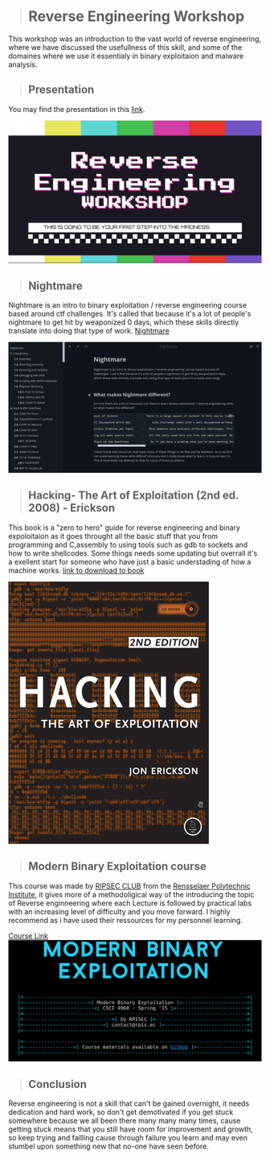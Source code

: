 ># Reverse Engineering Workshop

This workshop was an introduction to the vast world of reverse engineering, where we have discussed the usefullness of this skill, and some of the domaines where we use it essentialy in binary exploitaion and malware analysis.

>## Presentation 
You may find the presentation in this [link](https://drive.google.com/file/d/1YRF_8nWtwT4Lcym2GbGvnVcTrEPEx7M4/view?usp=sharing).

![Presentation](images/presentationn.png)


>## Nightmare 
Nightmare is an intro to binary exploitation / reverse engineering course based around ctf challenges. It's called that because it's a lot of people's nightmare to get hit by weaponized 0 days, which these skills directly translate into doing that type of work. [Nightmare](https://guyinatuxedo.github.io/)

![Nightmare](images/Nighmare.png)


>## Hacking- The Art of Exploitation (2nd ed. 2008) - Erickson
This book is a "zero to hero" guide for reverse engineering and binary expoloitaion as it goes throught all the basic stuff that you from programming and C,assembly to using tools such as gdb to sockets and how to write shellcodes. Some things needs some updating but overrall it's a exellent start for someone who have just a basic understading of how a machine works.
[link to download to book](https://drive.google.com/file/d/1WgN5smh1dOJHtN_RJl_Xo4-G85LIZaBG/view?usp=sharing)


![Hacking the art of exploitation](images/booo.png)


>## Modern Binary Exploitation course 
This course was made by [RIPSEC CLUB](https://rpis.ec/) from the [Rensselaer Polytechnic Institute](https://rpi.edu/), it gives more of a methodoligical way of the introducing the topic of Reverse enginneering where each Lecture is followed by practical labs with an increasing level of difficulty and you move forward. I highly recommend as i have used their ressources for my personnel learning.

[Course Link](http://security.cs.rpi.edu/courses/binexp-spring2015/)
![](images/course.png)


>## Conclusion
Reverse engineering is not a skill that can't be gained overnight, it needs dedication and hard work, so don't get demotivated if you get stuck somewhere because we all been there many many many times, cause getting stuck means that you still have room for improvement and growth, so keep trying and failling cause through failure you learn and may even stumbel upon something new that no-one have seen before.
